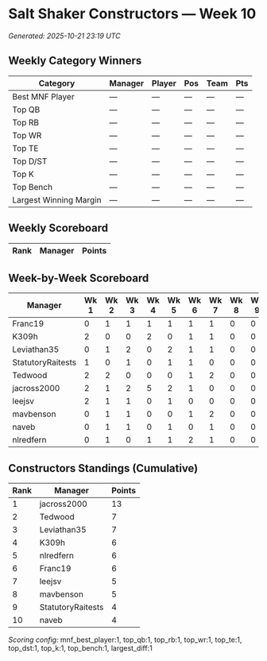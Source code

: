 # Salt Shaker Constructors — Week 10
_Generated: 2025-10-21 23:19 UTC_

## Weekly Category Winners
| Category | Manager | Player | Pos | Team | Pts |
|---|---|---|---|---|---|
| Best MNF Player | — | — | — | — | — |
| Top QB | — | — | — | — | — |
| Top RB | — | — | — | — | — |
| Top WR | — | — | — | — | — |
| Top TE | — | — | — | — | — |
| Top D/ST | — | — | — | — | — |
| Top K | — | — | — | — | — |
| Top Bench | — | — | — | — | — |
| Largest Winning Margin | — | — | — | — | — |

## Weekly Scoreboard
| Rank | Manager | Points |
|---|---|---|

## Week-by-Week Scoreboard
| Manager | Wk 1 | Wk 2 | Wk 3 | Wk 4 | Wk 5 | Wk 6 | Wk 7 | Wk 8 | Wk 9 | Wk 10 | Total |
|---|---|---|---|---|---|---|---|---|---|---|---|
| Franc19 | 0 | 1 | 1 | 1 | 1 | 1 | 1 | 0 | 0 | 0 | 6 |
| K309h | 2 | 0 | 0 | 2 | 0 | 1 | 1 | 0 | 0 | 0 | 6 |
| Leviathan35 | 0 | 1 | 2 | 0 | 2 | 1 | 1 | 0 | 0 | 0 | 7 |
| StatutoryRaitests | 1 | 0 | 1 | 0 | 1 | 1 | 0 | 0 | 0 | 0 | 4 |
| Tedwood | 2 | 2 | 0 | 0 | 0 | 1 | 2 | 0 | 0 | 0 | 7 |
| jacross2000 | 2 | 1 | 2 | 5 | 2 | 1 | 0 | 0 | 0 | 0 | 13 |
| leejsv | 2 | 1 | 1 | 0 | 1 | 0 | 0 | 0 | 0 | 0 | 5 |
| mavbenson | 0 | 1 | 1 | 0 | 0 | 1 | 2 | 0 | 0 | 0 | 5 |
| naveb | 0 | 1 | 1 | 0 | 1 | 0 | 1 | 0 | 0 | 0 | 4 |
| nlredfern | 0 | 1 | 0 | 1 | 1 | 2 | 1 | 0 | 0 | 0 | 6 |

## Constructors Standings (Cumulative)
| Rank | Manager | Points |
|---|---|---|
| 1 | jacross2000 | 13 |
| 2 | Tedwood | 7 |
| 3 | Leviathan35 | 7 |
| 4 | K309h | 6 |
| 5 | nlredfern | 6 |
| 6 | Franc19 | 6 |
| 7 | leejsv | 5 |
| 8 | mavbenson | 5 |
| 9 | StatutoryRaitests | 4 |
| 10 | naveb | 4 |

_Scoring config:_ mnf_best_player:1, top_qb:1, top_rb:1, top_wr:1, top_te:1, top_dst:1, top_k:1, top_bench:1, largest_diff:1

